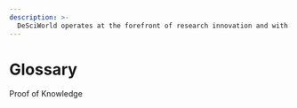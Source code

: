 ```yaml
---
description: >-
  DeSciWorld operates at the forefront of research innovation and with that comes a plethora of terminology that has either been recently introduced to industry or unique to the DeSciWorld ecosystem. 
---
```


# Glossary

Proof of Knowledge

